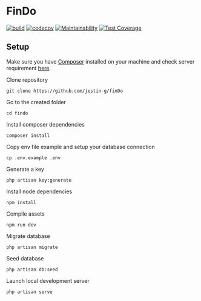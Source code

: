 # FinDo

[![build](https://github.com/jestin-g/finDo/workflows/build/badge.svg)](https://github.com/jestin-g/finDo/actions)
[![codecov](https://codecov.io/gh/jestin-g/finDo/branch/main/graph/badge.svg)](https://codecov.io/gh/jestin-g/finDo)
[![Maintainability](https://api.codeclimate.com/v1/badges/ba609e035367c38734f0/maintainability)](https://codeclimate.com/github/finDo-dev-team/finDo/maintainability)
[![Test Coverage](https://api.codeclimate.com/v1/badges/ba609e035367c38734f0/test_coverage)](https://codeclimate.com/github/finDo-dev-team/finDo/test_coverage)
## Setup
Make sure you have [Composer](https://getcomposer.org/) installed on your machine and check server requirement [here](https://laravel.com/docs/7.x/installation#installation).

Clone repository

    git clone https://github.com/jestin-g/finDo

Go to the created folder

    cd findo

Install composer dependencies

    composer install

Copy env file example and setup your database connection

    cp .env.example .env

Generate a key

    php artisan key:generate

Install node dependencies

    npm install
    
Compile assets

    npm run dev
    
Migrate database

    php artisan migrate

Seed database

    php artisan db:seed
    
Launch local development server

    php artisan serve
